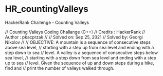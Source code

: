 # HR_countingValleys
HackerRank Challenge - Counting Valleys

// Counting Valleys Coding Challange (C++)
// Credits : HackerRank
// Author  : pkacprzak 
//
// Solved on: Sep 25, 2021
// Solved by: Georgi Nikolov
//
// OBJECTIVE: A mountain is a sequence of consecutive steps above sea level,
// starting with a step up from sea level and ending with a step down to sea 
// level. A valley is a sequence of consecutive steps below sea level, 
// starting with a step down from sea level and ending with a step up to sea
// level. Given the sequence of up and down steps during a hike, find and 
// print the number of valleys walked through.
